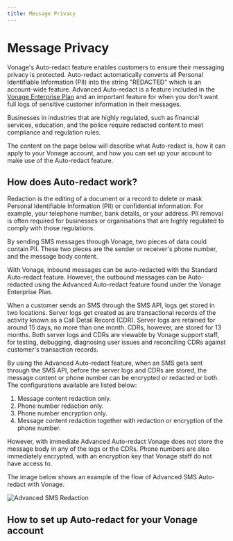 ```yaml
---
title: Message Privacy
---
```


# Message Privacy

Vonage's Auto-redact feature enables customers to ensure their messaging privacy is protected. Auto-redact automatically converts all Personal Identifiable Information (PII) into the string "REDACTED" which is an account-wide feature. Advanced Auto-redact is a feature included in the [Vonage Enterprise Plan](https://www.vonage.com/communications-apis/enterprise/) and an important feature for when you don't want full logs of sensitive customer information in their messages.

Businesses in industries that are highly regulated, such as financial services, education, and the police require redacted content to meet compliance and regulation rules. 

The content on the page below will describe what Auto-redact is, how it can apply to your Vonage account, and how you can set up your account to make use of the Auto-redact feature.

## How does Auto-redact work?

Redaction is the editing of a document or a record to delete or mask Personal Identifiable Information (PII) or confidential information. For example, your telephone number, bank details, or your address. PII removal is often required for businesses or organisations that are highly regulated to comply with those regulations.

By sending SMS messages through Vonage, two pieces of data could contain PII. These two pieces are the sender or receiver's phone number, and the message body content.

With Vonage, inbound messages can be auto-redacted with the Standard Auto-redact feature. However, the outbound messages can be Auto-redacted using the Advanced Auto-redact feature found under the Vonage Enterprise Plan.

When a customer sends an SMS through the SMS API, logs get stored in two locations. Server logs get created as are transactional records of the activity known as a Call Detail Record (CDR). Server logs are retained for around 15 days, no more than one month. CDRs, however, are stored for 13 months. Both server logs and CDRs are viewable by Vonage support staff, for testing, debugging, diagnosing user issues and reconciling CDRs against customer's transaction records.

By using the Advanced Auto-redact feature, when an SMS gets sent through the SMS API, before the server logs and CDRs are stored, the message content or phone number can be encrypted or redacted or both. The configurations available are listed below:

1. Message content redaction only.
2. Phone number redaction only.
3. Phone number encryption only.
4. Message content redaction together with redaction or encryption of the phone number.

However, with immediate Advanced Auto-redact Vonage does not store the message body in any of the logs or the CDRs. Phone numbers are also immediately encrypted, with an encryption key that Vonage staff do not have access to.

The image below shows an example of the flow of Advanced SMS Auto-redact with Vonage.

![Advanced SMS Redaction](/assets/images/messaging/sms/advanced_sms_redaction.png)

## How to set up Auto-redact for your Vonage account





